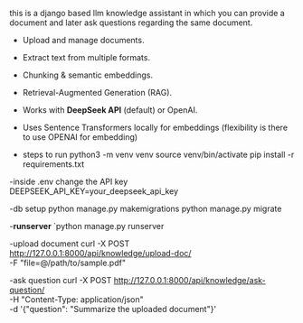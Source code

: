 this is a django based llm knowledge assistant in which you can provide a document and later ask questions regarding the same document.
- Upload and manage documents.
- Extract text from multiple formats.
- Chunking & semantic embeddings.
- Retrieval-Augmented Generation (RAG).
- Works with **DeepSeek API** (default) or OpenAI.
- Uses Sentence Transformers locally for embeddings (flexibility is there to use OPENAI for embedding)

- steps to run
  python3 -m venv venv
  source venv/bin/activate
  pip install -r requirements.txt

-inside .env change the API key
  DEEPSEEK_API_KEY=your_deepseek_api_key

-db setup
  python manage.py makemigrations
  python manage.py migrate

-**runserver**
`python manage.py runserver


-upload document
  curl -X POST http://127.0.0.1:8000/api/knowledge/upload-doc/ \
    -F "file=@/path/to/sample.pdf"

-ask question
  curl -X POST http://127.0.0.1:8000/api/knowledge/ask-question/ \
    -H "Content-Type: application/json" \
    -d '{"question": "Summarize the uploaded document"}'
